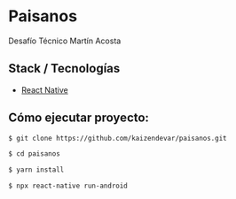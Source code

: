 # Paisanos

Desafío Técnico Martín Acosta

## Stack / Tecnologías

- [React Native](https://reactnative.dev/)

## Cómo ejecutar proyecto:

```sh
$ git clone https://github.com/kaizendevar/paisanos.git
```

```sh
$ cd paisanos
```

```sh
$ yarn install
```

```sh
$ npx react-native run-android
```
